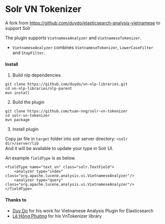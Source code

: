 # Solr VN Tokenizer

A fork from https://github.com/duydo/elasticsearch-analysis-vietnamese to support Solr

The plugin supports `VietnameseAnalyzer` and `VietnameseTokenizer`.

* `VietnameseAnalyzer` combines `VietnameseTokenizer`, `LowerCaseFilter` and `StopFilter`.

#### Install

1. Build nlp dependencies
```text
git clone https://github.com/duydo/vn-nlp-libraries.git
cd vn-nlp-libraries/nlp-parent
mvn install
```

2. Build the plugin
```text
git clone https://github.com/tuan-nng/solr-vn-tokenizer
cd solr-vn-tokenizer
mvn package
```
3. Install plugin
 
Copy jar file in `target` folder into solr server directory: `<solr dir>/server/lib`  
And it will be available to update your type in Solr UI.  

An example `fieldType` is as below.
```text
<fieldType name="text_vn" class="solr.TextField">
    <analyzer type="index" class="org.apache.lucene.analysis.vi.VietnameseAnalyzer"/>
    <analyzer type="query" class="org.apache.lucene.analysis.vi.VietnameseAnalyzer"/>
</fieldType>
```

#### Thanks to
* [Duy Do](https://github.com/duydo/elasticsearch-analysis-vietnamese) for his work for Vietnamese Analysis Plugin for Elasticsearch
* [Lê Hồng Phương](http://mim.hus.vnu.edu.vn/phuonglh/) for his VnTokenizer library

